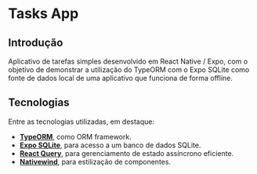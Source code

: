 # Tasks App

## Introdução

Aplicativo de tarefas simples desenvolvido em React Native / Expo, com o objetivo de demonstrar a utilização do TypeORM com o Expo SQLite como fonte de dados local de uma aplicativo que funciona de forma offline.

## Tecnologias

Entre as tecnologias utilizadas, em destaque:

- **[TypeORM](https://typeorm.io)**, como ORM framework.
- **[Expo SQLite](https://docs.expo.dev/versions/latest/sdk/sqlite)**, para acesso a um banco de dados SQLite.
- **[React Query](https://tanstack.com/query)**, para gerenciamento de estado assíncrono eficiente.
- **[Nativewind](https://www.nativewind.dev)**, para estilização de componentes.
